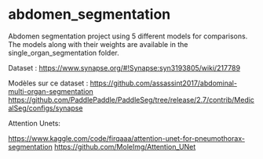 # abdomen_segmentation
Abdomen segmentation project using 5 different models for comparisons. The models along with their weights are available in the single_organ_segmentation folder.

Dataset : https://www.synapse.org/#!Synapse:syn3193805/wiki/217789

Modèles sur ce dataset :
https://github.com/assassint2017/abdominal-multi-organ-segmentation
https://github.com/PaddlePaddle/PaddleSeg/tree/release/2.7/contrib/MedicalSeg/configs/synapse

Attention Unets:

https://www.kaggle.com/code/firqaaa/attention-unet-for-pneumothorax-segmentation
https://github.com/MoleImg/Attention_UNet
